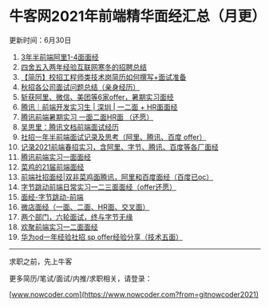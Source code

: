 # 牛客网2021年前端精华面经汇总（月更）
更新时间：6月30日
1. [3年半前端阿里1-4面面经](https://www.nowcoder.com/discuss/595419?from=gitnowcoder2021)
2. [四舍五入两年经验互联网寒冬的招聘总结](https://www.nowcoder.com/discuss/606420?from=gitnowcoder2021)
3. [【简历】校招工程师类技术岗简历如何撰写+面试准备](https://www.nowcoder.com/discuss/634906?from=gitnowcoder2021)
4. [秋招各公司面试问题总结（亲身经历）](https://www.nowcoder.com/discuss/636306?from=gitnowcoder2021)
5. [斩获阿里、微信、美团等6家offer，暑期实习面经](https://www.nowcoder.com/discuss/637450?from=gitnowcoder2021)
6. [腾讯｜前端开发实习生 | 深圳 | 一二面 + HR面面经](https://www.nowcoder.com/discuss/640300?from=gitnowcoder2021)
7. [腾讯前端暑期实习  一面二面HR面 （还愿）](https://www.nowcoder.com/discuss/648552?from=gitnowcoder2021)
8. [吴思里：腾讯文档前端面试经历](https://www.nowcoder.com/discuss/648956?from=gitnowcoder2021)
9. [社招一年半前端面试记录及思考（阿里、腾讯、百度 offer）](https://www.nowcoder.com/discuss/653298?from=gitnowcoder2021)
10. [记录2021前端春招实习，含阿里、字节、腾讯、百度等各厂面经](https://www.nowcoder.com/discuss/654190?from=gitnowcoder2021)
11. [腾讯前端实习一面面经](https://www.nowcoder.com/discuss/661713?from=gitnowcoder2021)
12. [菜鸡的21届前端面经](https://www.nowcoder.com/discuss/662168?from=gitnowcoder2021)
13. [前端社招面经|双非菜鸡面腾讯，阿里和百度面经（百度已oc）](https://www.nowcoder.com/discuss/669880?from=gitnowcoder2021)
14. [字节跳动前端日常实习一二三面面经（offer还愿）](https://www.nowcoder.com/discuss/670720?from=gitnowcoder2021)
15. [面经-字节跳动-前端](https://www.nowcoder.com/discuss/672742?from=gitnowcoder2021)
16. [微店面经（一面、二面、HR面、交叉面）](https://www.nowcoder.com/discuss/676148?from=gitnowcoder2021)
17. [两个部门，六轮面试，终与字节无缘](https://www.nowcoder.com/discuss/676425?from=gitnowcoder2021)
18. [欢聚前端实习一二面面经](https://www.nowcoder.com/discuss/677147?from=gitnowcoder2021)
19. [华为od一年经验社招 sp offer经验分享（技术五面）](https://www.nowcoder.com/discuss/681245?from=gitnowcoder2021)
---
求职之前，先上牛客

更多简历/笔试/面试/内推/求职相关，请登录：

[www.nowcoder.com](https://www.nowcoder.com?from=gitnowcoder2021)
